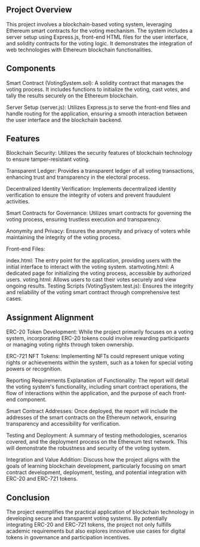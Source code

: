 ## Project Overview
This project involves a blockchain-based voting system, leveraging Ethereum smart contracts for the voting mechanism. The system includes a server setup using Express.js, front-end HTML files for the user interface, and solidity contracts for the voting logic. It demonstrates the integration of web technologies with Ethereum blockchain functionalities.

## Components
Smart Contract (VotingSystem.sol): A solidity contract that manages the voting process. It includes functions to initialize the voting, cast votes, and tally the results securely on the Ethereum blockchain.

Server Setup (server.js): Utilizes Express.js to serve the front-end files and handle routing for the application, ensuring a smooth interaction between the user interface and the blockchain backend.

## Features
Blockchain Security: Utilizes the security features of blockchain technology to ensure tamper-resistant voting.

Transparent Ledger: Provides a transparent ledger of all voting transactions, enhancing trust and transparency in the electoral process.

Decentralized Identity Verification: Implements decentralized identity verification to ensure the integrity of voters and prevent fraudulent activities.

Smart Contracts for Governance: Utilizes smart contracts for governing the voting process, ensuring trustless execution and transparency.

Anonymity and Privacy: Ensures the anonymity and privacy of voters while maintaining the integrity of the voting process.


Front-end Files:

index.html: The entry point for the application, providing users with the initial interface to interact with the voting system.
startvoting.html: A dedicated page for initializing the voting process, accessible by authorized users.
voting.html: Allows users to cast their votes securely and view ongoing results.
Testing Scripts (VotingSystem.test.js): Ensures the integrity and reliability of the voting smart contract through comprehensive test cases.

## Assignment Alignment
ERC-20 Token Development: While the project primarily focuses on a voting system, incorporating ERC-20 tokens could involve rewarding participants or managing voting rights through token ownership.

ERC-721 NFT Tokens: Implementing NFTs could represent unique voting rights or achievements within the system, such as a token for special voting powers or recognition.

Reporting Requirements
Explanation of Functionality: The report will detail the voting system's functionality, including smart contract operations, the flow of interactions within the application, and the purpose of each front-end component.

Smart Contract Addresses: Once deployed, the report will include the addresses of the smart contracts on the Ethereum network, ensuring transparency and accessibility for verification.

Testing and Deployment: A summary of testing methodologies, scenarios covered, and the deployment process on the Ethereum test network. This will demonstrate the robustness and security of the voting system.

Integration and Value Addition: Discuss how the project aligns with the goals of learning blockchain development, particularly focusing on smart contract development, deployment, testing, and potential integration with ERC-20 and ERC-721 tokens.

## Conclusion
The project exemplifies the practical application of blockchain technology in developing secure and transparent voting systems. By potentially integrating ERC-20 and ERC-721 tokens, the project not only fulfills academic requirements but also explores innovative use cases for digital tokens in governance and participation incentives.
